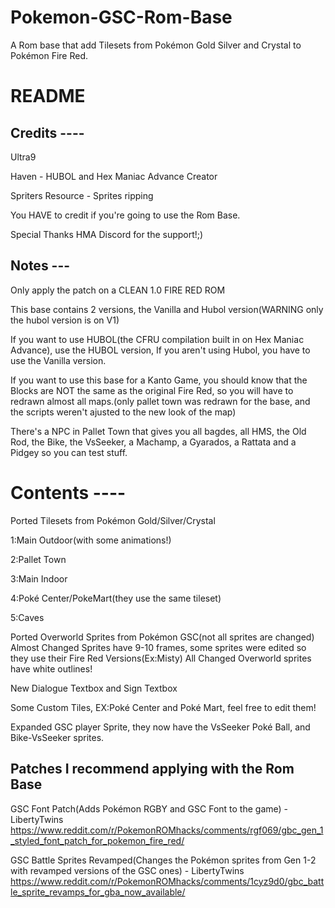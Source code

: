 # Pokemon-GSC-Rom-Base
A Rom base that add Tilesets from Pokémon Gold Silver and Crystal to Pokémon Fire Red.


# README

## Credits ----

Ultra9

Haven - HUBOL and Hex Maniac Advance Creator

Spriters Resource - Sprites ripping


You HAVE to credit if you're going to use the Rom Base.

Special Thanks
HMA Discord for the support!;)

## Notes ---

Only apply the patch on a CLEAN 1.0 FIRE RED ROM

This base contains 2 versions, the Vanilla and Hubol version(WARNING only the hubol version is on V1)

If you want to use HUBOL(the CFRU compilation built in on
Hex Maniac Advance), use the HUBOL version, If you aren't using Hubol, you have to use the Vanilla version.

If you want to use this base for a Kanto Game, you should know that the Blocks are NOT the same as the original Fire Red, so you will have to redrawn almost all maps.(only pallet town was redrawn for the base, and the scripts weren't ajusted to the new look of the map)

There's a NPC in Pallet Town that gives you all bagdes, all HMS, the Old Rod, the Bike, the VsSeeker,
a Machamp, a Gyarados, a Rattata and a Pidgey so you can test stuff.

# Contents ----
Ported Tilesets from Pokémon Gold/Silver/Crystal

1:Main Outdoor(with some animations!)

2:Pallet Town

3:Main Indoor

4:Poké Center/PokeMart(they use the same tileset)

5:Caves

Ported Overworld Sprites from Pokémon GSC(not all sprites are changed)
Almost Changed Sprites have 9-10 frames, some sprites were edited so they use their Fire Red Versions(Ex:Misty)
All Changed Overworld sprites have white outlines!

New Dialogue Textbox and Sign Textbox

Some Custom Tiles, EX:Poké Center and Poké Mart, feel free to edit them!

Expanded GSC player Sprite, they now have the VsSeeker Poké Ball, and Bike-VsSeeker sprites.


## Patches I recommend applying with the Rom Base

GSC Font Patch(Adds Pokémon RGBY and GSC Font to the game) - LibertyTwins
https://www.reddit.com/r/PokemonROMhacks/comments/rgf069/gbc_gen_1_styled_font_patch_for_pokemon_fire_red/

GSC Battle Sprites Revamped(Changes the Pokémon sprites from Gen 1-2 with revamped versions of the GSC ones) - LibertyTwins
https://www.reddit.com/r/PokemonROMhacks/comments/1cyz9d0/gbc_battle_sprite_revamps_for_gba_now_available/
